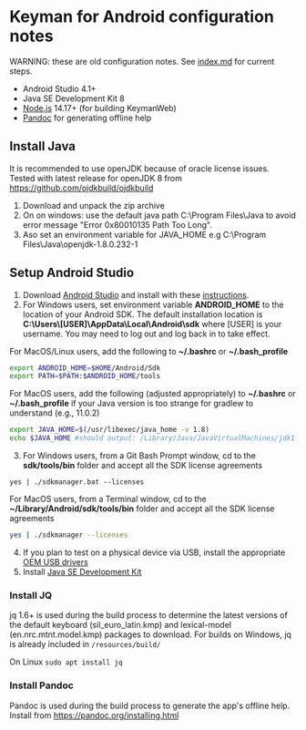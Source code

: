 # Keyman for Android configuration notes

WARNING: these are old configuration notes. See [index.md](../index.md) for current steps.

* Android Studio 4.1+
* Java SE Development Kit 8
* [Node.js](https://nodejs.org/) 14.17+ (for building KeymanWeb)
* [Pandoc](#Install-Pandoc) for generating offline help

## Install Java
It is recommended to use openJDK because of oracle license issues.
Tested with latest release for openJDK 8 from
https://github.com/ojdkbuild/ojdkbuild

1. Download and unpack the zip archive
2. On on windows: use the default java path C:\Program Files\Java to avoid error message "Error 0x80010135 Path Too Long".
3. Aso set an environment variable for JAVA_HOME e.g C:\Program Files\Java\openjdk-1.8.0.232-1

## Setup Android Studio

1. Download [Android Studio](https://developer.android.com/studio/index.html) and install with these [instructions](https://developer.android.com/studio/install.html).
2. For Windows users, set environment variable **ANDROID_HOME** to the location of your Android SDK. The default installation location is **C:\Users\\[USER]\AppData\Local\Android\sdk** where [USER] is your username. You may need to log out and log back in to take effect.

For MacOS/Linux users, add the following to **~/.bashrc** or **~/.bash_profile**
```bash
export ANDROID_HOME=$HOME/Android/Sdk
export PATH=$PATH:$ANDROID_HOME/tools
```
For MacOS users, add the following (adjusted appropriately) to **~/.bashrc** or **~/.bash_profile** if your Java version is too strange for gradlew to understand (e.g., 11.0.2)
```bash
export JAVA_HOME=$(/usr/libexec/java_home -v 1.8)
echo $JAVA_HOME #should output: /Library/Java/JavaVirtualMachines/jdk1.8.0_201.jdk/Contents/Home
```
3. For Windows users, from a Git Bash Prompt window, cd to the **sdk/tools/bin** folder and accept all the SDK license agreements
```
yes | ./sdkmanager.bat --licenses
```
For MacOS users, from a Terminal window, cd to the **~/Library/Android/sdk/tools/bin** folder and accept all the SDK license agreements
```bash
yes | ./sdkmanager --licenses
```
4. If you plan to test on a physical device via USB, install the appropriate [OEM USB drivers](https://developer.android.com/studio/run/oem-usb.html)
5. Install [Java SE Development Kit](http://www.oracle.com/technetwork/java/javase/downloads/jdk8-downloads-2133151.html)

### Install JQ
jq 1.6+ is used during the build process to determine the latest versions of the default keyboard (sil_euro_latin.kmp) and lexical-model (en.nrc.mtnt.model.kmp) packages to download. For builds on Windows, jq is already included in `/resources/build/`

On Linux
`sudo apt install jq`

### Install Pandoc
Pandoc is used during the build process to generate the app's offline help.
Install from https://pandoc.org/installing.html
